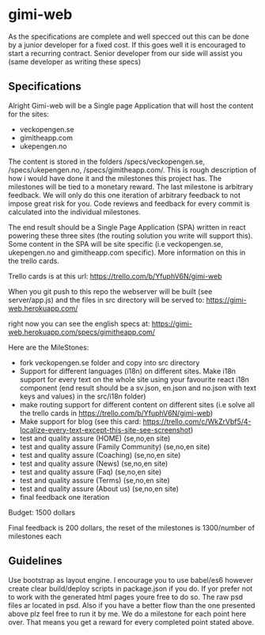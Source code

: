 # gimi-web

As the specifications are complete and well specced out this can be done by a junior developer for a fixed cost. If this goes well it is encouraged to start a recurring contract. Senior developer from our side will assist you (same developer as writing these specs)

## Specifications
Alright Gimi-web will be a Single page Application that will host the content for the sites:

* veckopengen.se
* gimitheapp.com
* ukepengen.no

The content is stored in the folders /specs/veckopengen.se, /specs/ukepengen.no, /specs/gimitheapp.com/.
This is rough description of how i would have done it and the milestones this project has. The milestones will be tied to a monetary reward. The last milestone is arbitrary feedback. We will only do this one iteration of arbitrary feedback to not impose great risk for you. Code reviews and feedback for every commit is calculated into the individual milestones.

The end result should be a Single Page Application (SPA) written in react powering these three sites (the routing solution you write will support this). Some content in the SPA will be site specific (i.e veckopengen.se, ukepengen.no and gimitheapp.com specific). More information on this in the trello cards.

Trello cards is at this url: https://trello.com/b/YfuphV6N/gimi-web

When you git push to this repo the webserver will be built (see server/app.js) and the files in src directory will be served to:
https://gimi-web.herokuapp.com/

right now you can see the english specs at:
https://gimi-web.herokuapp.com/specs/gimitheapp.com/

Here are the MileStones:

* fork veckopengen.se folder and copy into src directory
* Support for different languages (i18n) on different sites. Make i18n support for every text on the whole site using your favourite react i18n component (end result should be a sv.json, en.json and no.json with text keys and values) in the src/i18n folder)
* make routing support for different content on different sites (i.e solve all the trello cards in https://trello.com/b/YfuphV6N/gimi-web)
* Make support for blog (see this card: https://trello.com/c/WkZrVbf5/4-localize-every-text-except-this-site-see-screenshot)
* test and quality assure (HOME) (se,no,en site)
* test and quality assure (Family Community) (se,no,en site)
* test and quality assure (Coaching) (se,no,en site)
* test and quality assure (News) (se,no,en site)
* test and quality assure (Faq) (se,no,en site)
* test and quality assure (Terms) (se,no,en site)
* test and quality assure (About us) (se,no,en site)
* final feedback one iteration

Budget: 1500 dollars

Final feedback is 200 dollars, the reset of the milestones is 1300/number of milestones each

## Guidelines ##
Use bootstrap as layout engine. I encourage you to use babel/es6 however create clear build/deploy scripts in package.json if you do. If yor prefer not to work with the generated html pages youre free to do so. The raw psd files ar located in psd. Also if you have a better flow than the one presented above plz feel free to run it by me. We do a milestone for each point here over. That means you get a reward for every completed point stated above.
